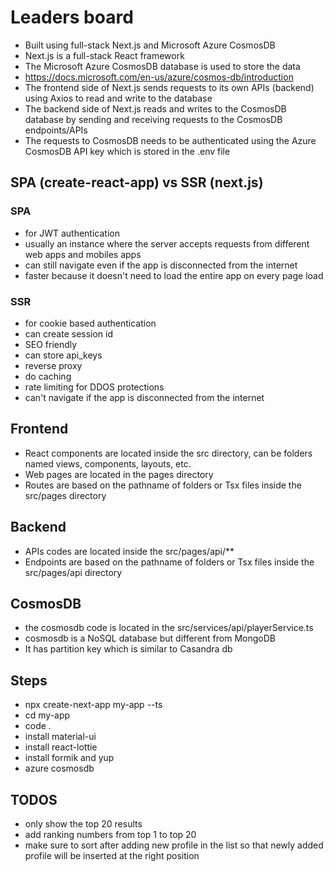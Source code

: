 # Leaders board
- Built using full-stack Next.js and Microsoft Azure CosmosDB
- Next.js is a full-stack React framework
- The Microsoft Azure CosmosDB database is used to store the data
- https://docs.microsoft.com/en-us/azure/cosmos-db/introduction
- The frontend side of Next.js sends requests to its own APIs (backend) using Axios to read and write to the database
- The backend side of Next.js reads and writes to the CosmosDB database by sending and receiving requests to the CosmosDB endpoints/APIs
- The requests to CosmosDB needs to be authenticated using the Azure CosmosDB API key which is stored in the .env file

## SPA (create-react-app) vs SSR (next.js)

### SPA
- for JWT authentication
- usually an instance where the server accepts requests from different web apps and mobiles apps
- can still navigate even if the app is disconnected from the internet
- faster because it doesn't need to load the entire app on every page load

### SSR
- for cookie based authentication
- can create session id
- SEO friendly
- can store api_keys
- reverse proxy
- do caching
- rate limiting for DDOS protections
- can't navigate if the app is disconnected from the internet

## Frontend
- React components are located inside the src directory, can be folders named views, components, layouts, etc.
- Web pages are located in the pages directory
- Routes are based on the pathname of folders or Tsx files inside the src/pages directory

## Backend
- APIs codes are located inside the src/pages/api/**
- Endpoints are based on the pathname of folders or Tsx files inside the src/pages/api directory

## CosmosDB
- the cosmosdb code is located in the src/services/api/playerService.ts
- cosmosdb is a NoSQL database but different from MongoDB
- It has partition key which is similar to Casandra db 

## Steps
- npx create-next-app my-app --ts
- cd my-app
- code .
- install material-ui
- install react-lottie
- install formik and yup
- azure cosmosdb

## TODOS
- only show the top 20 results
- add ranking numbers from top 1 to top 20
- make sure to sort after adding new profile in the list so that newly added profile will be inserted at the right position
